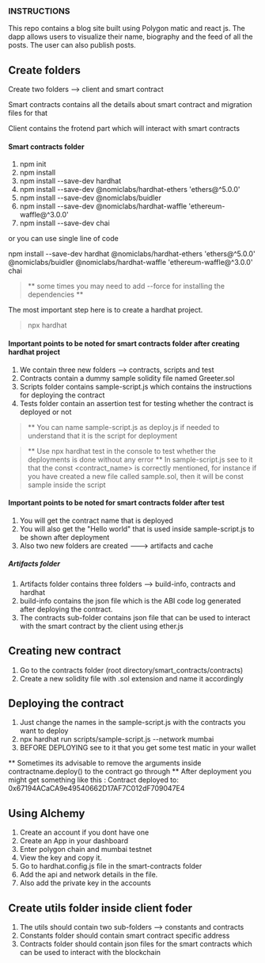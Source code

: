 ### INSTRUCTIONS

This repo contains a blog site built using Polygon matic and react js. 
The dapp allows users to visualize their name, biography and the feed of all the posts. The user can also publish posts.

## Create folders

Create two folders --> client and smart contract

Smart contracts contains all the details about smart contract and migration files for that

Client contains the frotend part which will interact with smart contracts


#### Smart contracts folder

1. npm init 
2. npm install
3. npm install --save-dev hardhat
4. npm install --save-dev @nomiclabs/hardhat-ethers 'ethers@^5.0.0'
5. npm install --save-dev @nomiclabs/buidler
6. npm install --save-dev @nomiclabs/hardhat-waffle 'ethereum-waffle@^3.0.0'
7. npm install --save-dev chai

or you can use single line of code

npm install --save-dev hardhat @nomiclabs/hardhat-ethers 'ethers@^5.0.0' @nomiclabs/buidler @nomiclabs/hardhat-waffle 'ethereum-waffle@^3.0.0' chai

> ** some times you may need to add --force for installing the dependencies **

The most important step here is to create a hardhat project.
> npx hardhat

#### Important points to be noted for smart contracts folder after creating hardhat project

1. We contain three new folders --> contracts, scripts and test
2. Contracts contain a dummy sample solidity file named Greeter.sol
3. Scripts folder contains sample-script.js which contains the instructions for deploying the contract
4. Tests folder contain an assertion test for testing whether the contract is deployed or not

> ** You can name sample-script.js as deploy.js if needed to understand that it is the script for deployment


> ** Use npx hardhat test in the console to test whether the deployments is done without any error
> ** In sample-script.js see to it that the const <contract_name> is correctly mentioned, for instance if you have created a new file called sample.sol, then it will be const sample inside the script

#### Important points to be noted for smart contracts folder after test

1. You will get the contract name that is deployed
2. You will also get the "Hello world" that is used inside sample-script.js to be shown after deployment
3. Also two new folders are created ---> artifacts and cache

##### Artifacts folder

1. Artifacts folder contains three folders --> build-info, contracts and hardhat
2. build-info contains the json file which is the ABI code log generated after deploying the contract.
3. The contracts sub-folder contains json file that can be used to interact with the smart contract by the client using ether.js

## Creating new contract

1. Go to the contracts folder (root directory/smart_contracts/contracts)
2. Create a new solidity file with .sol extension and name it accordingly

## Deploying the contract
1. Just change the names in the sample-script.js with the contracts you want to deploy
2. npx hardhat run scripts/sample-script.js --network mumbai
3. BEFORE DEPLOYING see to it that you get some test matic in your wallet

** Sometimes its advisable to remove the arguments inside contractname.deploy() to the contract go through
** After deployment you might get something like this : Contract deployed to: 0x67194ACaCA9e49540662D17AF7C012dF709047E4


## Using Alchemy

1. Create an account if you dont have one
2. Create an App in your dashboard
3. Enter polygon chain and mumbai testnet
4. View the key and copy it.
5. Go to hardhat.config.js file in the smart-contracts folder
6. Add the api and network details in the file.
7. Also add the private key in the accounts

## Create utils folder inside client foder

1. The utils should contain two sub-folders --> constants and contracts
2. Constants folder should contain smart contract specific address
3. Contracts folder should contain json files for the smart contracts which can be used to interact with the blockchain
